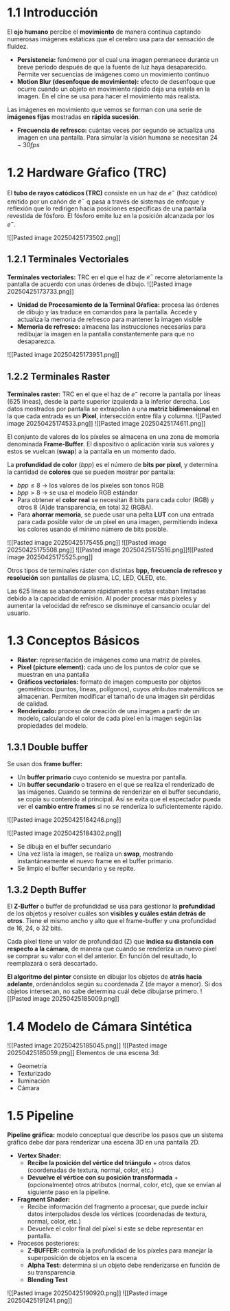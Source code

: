 # 1.1 Introducción
El **ojo humano** percibe el **movimiento** de manera continua captando numerosas imágenes estáticas que el cerebro usa para dar sensación de fluidez.
- **Persistencia:** fenómeno por el cual una imagen permanece durante un breve periodo después de que la fuente de luz haya desaparecido. Permite ver secuencias de imágenes como un movimiento continuo
- **Motion Blur (desenfoque de movimiento):** efecto de desenfoque que ocurre cuando un objeto en movimiento rápido deja una estela en la imagen. En el cine se usa para hacer el movimiento más realista.

Las imágenes en movimiento que vemos se forman con una serie de **imágenes fijas** mostradas en **rápida sucesión**.
- **Frecuencia de refresco:** cuántas veces por segundo se actualiza una imagen en una pantalla. Para simular la visión humana se necesitan $24-30fps$

# 1.2 Hardware Gŕafico (TRC)
El **tubo de rayos catódicos (TRC)** consiste en un haz de $e^-$ (haz catódico) emitido por un cañón de $e^-$ q pasa a través de sistemas de enfoque y reflexión que lo redirigen hacia posiciones específicas de una pantalla revestida de fósforo. El fósforo emite luz en la posición alcanzada por los $e^-$.

![[Pasted image 20250425173502.png]]


## 1.2.1 Terminales Vectoriales
**Terminales vectoriales:** TRC en el que el haz de $e^-$ recorre aletoriamente la pantalla de acuerdo con unas órdenes de dibujo.
![[Pasted image 20250425173733.png]]
- **Unidad de Procesamiento de la Terminal Gŕafica:** procesa las órdenes de dibujo y las traduce en comandos para la pantalla. Accede y actualiza la memoria de refresco para mantener la imagen visible
- **Memoria de refresco:** almacena las instrucciones necesarias para redibujar la imagen en la pantalla constantemente para que no desaparezca.

![[Pasted image 20250425173951.png]]


## 1.2.2 Terminales Raster
**Terminales raster:** TRC en el que el haz de $e^-$ recorre la pantalla por líneas (625 lineas), desde la parte superior izquierda a la inferior derecha. Los datos mostrados por pantalla se extrapolan a una **matriz bidimensional** en la que cada entrada es un **Píxel**, intersección entre fila y columna.
![[Pasted image 20250425174533.png]]
![[Pasted image 20250425174611.png]]

El conjunto de valores de los píxeles se almacena en una zona de memoria denominada **Frame-Buffer**. El dispositivo o aplicación varía sus valores y estos se vuelcan (**swap**) a la pantalla en un momento dado.

La **profundidad de color** ($bpp$) es el número de **bits por pixel**, y determina la cantidad de **colores** que se pueden mostrar por pantalla:
- $bpp \leq 8$ -> los valores de los pixeles son tonos RGB
- $bpp \gt 8$ -> se usa el modelo RGB estándar
- Para obtener el **color real** se necesitan 8 bits para cada color (RGB) y otros 8 (A)de transparencia, en total 32 (RGBA).
- Para **ahorrar memoria**, se puede usar una pelta **LUT** con una entrada para cada posible valor de un píxel en una imagen, permitiendo indexa los colores usando el mínimo número de bits posible.

![[Pasted image 20250425175455.png]]
![[Pasted image 20250425175508.png]]
![[Pasted image 20250425175516.png]]![[Pasted image 20250425175525.png]]

Otros tipos de terminales ráster con distintas **bpp, frecuencia de refresco y resolución** son pantallas de plasma, LC, LED, OLED, etc.

Las 625  líneas se abandonaron rápidamente s estas estaban limitadas debido a la capacidad de emisión. Al poder procesar más píxeles y aumentar la velocidad de refresco se disminuye el cansancio ocular del usuario.

# 1.3 Conceptos Básicos
- **Ráster**: representación de imágenes como una matriz de píxeles.
- **Pixel (picture element):** cada uno de los puntos de color que se muestran en una pantalla
- **Gráficos vectoriales:** formato de imagen compuesto por objetos geométricos (puntos, líneas, polígonos), cuyos atributos matemáticos se almacenan. Permiten modificar el tamaño de una imagen sin pérdidas de calidad.
- **Renderizado:** proceso de creación de una imagen a partir de un modelo, calculando el color de cada píxel en la imagen según las propiedades del modelo.

## 1.3.1 Double buffer
Se usan dos **frame buffer:**
- Un **buffer primario** cuyo contenido se muestra por pantalla.
- Un **buffer secundario** o trasero en el que se realiza el renderizado de las imágenes. 
Cuando se termina de renderizar en el buffer secundario, se copia su contenido al principal. Así se evita que el espectador pueda ver el **cambio entre frames** si no se renderiza lo suficientemente rápido.

![[Pasted image 20250425184246.png]]

![[Pasted image 20250425184302.png]]
- Se dibuja en el buffer secundario
- Una vez lista la imagen, se realiza un **swap**, mostrando instantáneamente el nuevo frame en el buffer primario.
- Se limpio el buffer secundario y se repite.

## 1.3.2 Depth Buffer
El **Z-Buffer** o buffer de profundidad se usa para gestionar la **profundidad** de los objetos y resolver cuáles son **visibles y cuáles están detrás de otros**. Tiene el mismo ancho y alto que el frame-buffer y una profundidad de 16, 24, o 32 bits.

Cada píxel tiene un valor de profundidad (Z) que **indica su distancia con respecto a la cámara**, de manera que cuando se renderiza un nuevo pixel se comprar su valor con el del anterior. En función del resultado, lo reemplazará o será descartado.

**El algoritmo del pintor** consiste en dibujar los objetos de **atrás hacia adelante**, ordenándolos según su coordenada Z (de mayor a menor). Si dos objetos intersecan, no sabe determina cuál debe dibujarse primero.
![[Pasted image 20250425185009.png]]

# 1.4 Modelo de Cámara Sintética
![[Pasted image 20250425185045.png]]
![[Pasted image 20250425185059.png]]
Elementos de una escena 3d:
- Geometría
- Texturizado
- Iluminación
- Cámara

# 1.5 Pipeline
**Pipeline gráfica:** modelo conceptual que describe los pasos que un sistema gráfico debe dar para renderizar una escena 3D en una pantalla 2D.

- **Vertex Shader:** 
	- **Recibe la posición del vértice del triángulo** + otros datos (coordenadas de textura, normal, color, etc.)
	- **Devuelve el vértice con su posición transformada** + (opcionalmente) otros atributos (normal, color, etc), que se envían al siguiente paso en la pipeline.
- **Fragment Shader:**
	- Recibe información del fragmento a procesar, que puede incluir datos interpolados desde los vértices (coordenadas de textura, normal, color, etc.)
	- Devuelve el color final del píxel si este se debe representar en pantalla.
- Procesos posteriores:
	- **Z-BUFFER:** controla la profundidad de los píxeles para manejar la superposición de objetos en la escena
	- **Alpha Test:** determina si un objeto debe renderizarse en función de su transparencia
	- **Blending Test**

![[Pasted image 20250425190920.png]]
![[Pasted image 20250425191241.png]]

